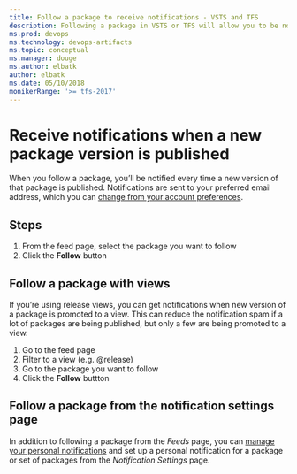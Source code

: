 ```yaml
---
title: Follow a package to receive notifications - VSTS and TFS
description: Following a package in VSTS or TFS will allow you to be notified every time a new version of the package is published
ms.prod: devops
ms.technology: devops-artifacts
ms.topic: conceptual
ms.manager: douge
ms.author: elbatk
author: elbatk
ms.date: 05/10/2018
monikerRange: '>= tfs-2017'
---
```


# Receive notifications when a new package version is published

When you follow a package, you’ll be notified every time a new version of that package is published. Notifications are sent to your preferred email address, which you can [change from your account preferences](../../notifications/change-email-address.md).


## Steps

1. From the feed page, select the package you want to follow
2. Click the **Follow** button

## Follow a package with views

If you’re using release views, you can get notifications when new version of a package is promoted to a view. This can reduce the notification spam if a lot of packages are being published, but only a few are being promoted to a view.

1. Go to the feed page
2. Filter to a view (e.g. @release)
3. Go to the package you want to follow
4. Click the **Follow** buttton

## Follow a package from the notification settings page

 In addition to following a package from the _Feeds_ page, you can [manage your personal notifications](../../notifications/howto-manage-personal-notifications.md) and set up a personal notification for a package or set of packages from the _Notification Settings_ page.


